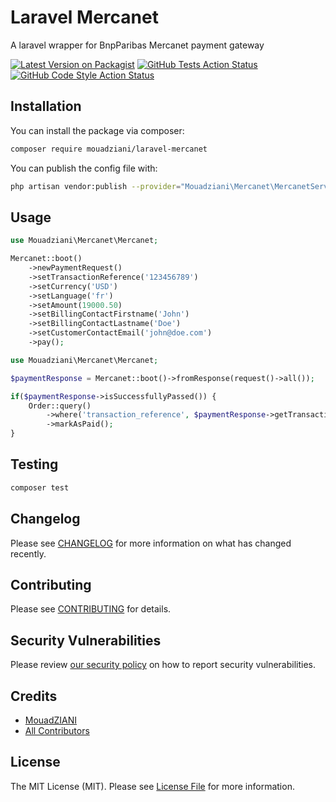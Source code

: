 # Laravel Mercanet
A laravel wrapper for BnpParibas Mercanet payment gateway

[![Latest Version on Packagist](https://img.shields.io/packagist/v/mouadziani/laravel-mercanet.svg?style=flat-square)](https://packagist.org/packages/mouadziani/laravel-mercanet)
[![GitHub Tests Action Status](https://img.shields.io/github/workflow/status/mouadziani/laravel-mercanet/run-tests?label=tests)](https://github.com/mouadziani/laravel-mercanet/actions?query=workflow%3Arun-tests+branch%3Amain)
[![GitHub Code Style Action Status](https://img.shields.io/github/workflow/status/mouadziani/laravel-mercanet/Check%20&%20fix%20styling?label=code%20style)](https://github.com/mouadziani/laravel-mercanet/actions?query=workflow%3A"Check+%26+fix+styling"+branch%3Amain)


## Installation

You can install the package via composer:

```bash
composer require mouadziani/laravel-mercanet
```

You can publish the config file with:
```bash
php artisan vendor:publish --provider="Mouadziani\Mercanet\MercanetServiceProvider" --tag="laravel-mercanet-config"
```

## Usage

```php
use Mouadziani\Mercanet\Mercanet;

Mercanet::boot()
    ->newPaymentRequest()
    ->setTransactionReference('123456789')
    ->setCurrency('USD')
    ->setLanguage('fr')
    ->setAmount(19000.50)
    ->setBillingContactFirstname('John')
    ->setBillingContactLastname('Doe')
    ->setCustomerContactEmail('john@doe.com')
    ->pay();
```

```php
use Mouadziani\Mercanet\Mercanet;

$paymentResponse = Mercanet::boot()->fromResponse(request()->all());

if($paymentResponse->isSuccessfullyPassed()) {
    Order::query()
        ->where('transaction_reference', $paymentResponse->getTransactionReference())
        ->markAsPaid();
}
```

## Testing

```bash
composer test
```

## Changelog

Please see [CHANGELOG](CHANGELOG.md) for more information on what has changed recently.

## Contributing

Please see [CONTRIBUTING](.github/CONTRIBUTING.md) for details.

## Security Vulnerabilities

Please review [our security policy](../../security/policy) on how to report security vulnerabilities.

## Credits

- [MouadZIANI](https://github.com/mouadziani)
- [All Contributors](../../contributors)

## License

The MIT License (MIT). Please see [License File](LICENSE.md) for more information.

